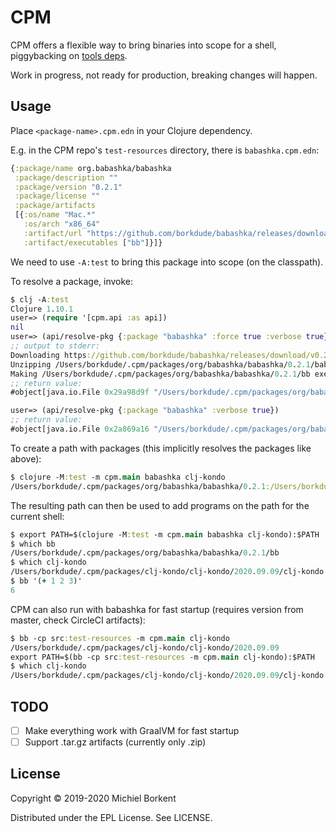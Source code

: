 # CPM

CPM offers a flexible way to bring binaries into scope for a shell,
piggybacking on [tools deps](https://clojure.org/guides/deps_and_cli).

Work in progress, not ready for production, breaking changes will happen.

## Usage

Place `<package-name>.cpm.edn` in your Clojure dependency.

E.g. in the CPM repo's `test-resources` directory, there is `babashka.cpm.edn`:

``` clojure
{:package/name org.babashka/babashka
 :package/description ""
 :package/version "0.2.1"
 :package/license ""
 :package/artifacts
 [{:os/name "Mac.*"
   :os/arch "x86_64"
   :artifact/url "https://github.com/borkdude/babashka/releases/download/v0.2.1/babashka-0.2.1-macos-amd64.zip"
   :artifact/executables ["bb"]}]}
```

We need to use `-A:test` to bring this package into scope (on the classpath).

To resolve a package, invoke:

``` clojure
$ clj -A:test
Clojure 1.10.1
user=> (require '[cpm.api :as api])
nil
user=> (api/resolve-pkg {:package "babashka" :force true :verbose true})
;; output to stderr:
Downloading https://github.com/borkdude/babashka/releases/download/v0.2.1/babashka-0.2.1-macos-amd64.zip to /Users/borkdude/.cpm/packages/org/babashka/babashka/0.2.1/babashka-0.2.1-macos-amd64.zip
Unzipping /Users/borkdude/.cpm/packages/org/babashka/babashka/0.2.1/babashka-0.2.1-macos-amd64.zip to /Users/borkdude/.cpm/packages/org/babashka/babashka/0.2.1
Making /Users/borkdude/.cpm/packages/org/babashka/babashka/0.2.1/bb executable.
;; return value:
#object[java.io.File 0x29a98d9f "/Users/borkdude/.cpm/packages/org/babashka/babashka/0.2.1"]

user=> (api/resolve-pkg {:package "babashka" :verbose true})
;; return value:
#object[java.io.File 0x2a869a16 "/Users/borkdude/.cpm/packages/org/babashka/babashka/0.2.1"]
```

To create a path with packages (this implicitly resolves the packages like above):

``` clojure
$ clojure -M:test -m cpm.main babashka clj-kondo
/Users/borkdude/.cpm/packages/org/babashka/babashka/0.2.1:/Users/borkdude/.cpm/packages/clj-kondo/clj-kondo/2020.09.09
```

The resulting path can then be used to add programs on the path for the current shell:

``` clojure
$ export PATH=$(clojure -M:test -m cpm.main babashka clj-kondo):$PATH
$ which bb
/Users/borkdude/.cpm/packages/org/babashka/babashka/0.2.1/bb
$ which clj-kondo
/Users/borkdude/.cpm/packages/clj-kondo/clj-kondo/2020.09.09/clj-kondo
$ bb '(+ 1 2 3)'
6
```

CPM can also run with babashka for fast startup (requires version from master, check CircleCI artifacts):

``` clojure
$ bb -cp src:test-resources -m cpm.main clj-kondo
/Users/borkdude/.cpm/packages/clj-kondo/clj-kondo/2020.09.09
export PATH=$(bb -cp src:test-resources -m cpm.main clj-kondo):$PATH
$ which clj-kondo
/Users/borkdude/.cpm/packages/clj-kondo/clj-kondo/2020.09.09/clj-kondo
```

## TODO

- [ ] Make everything work with GraalVM for fast startup
- [ ] Support .tar.gz artifacts (currently only .zip)

## License

Copyright © 2019-2020 Michiel Borkent

Distributed under the EPL License. See LICENSE.
